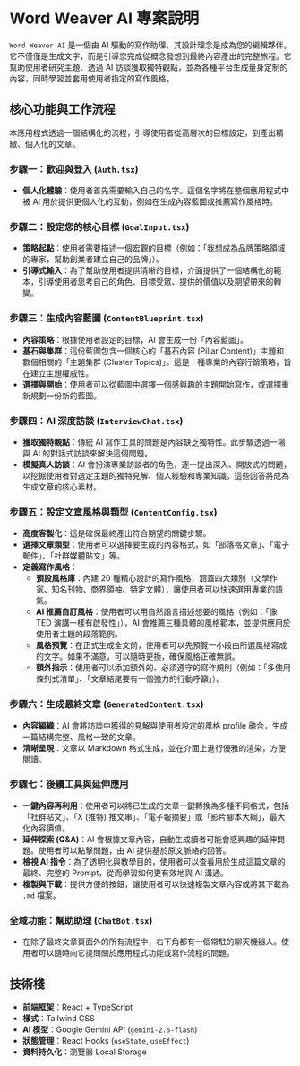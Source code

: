 # Word Weaver AI 專案說明

`Word Weaver AI` 是一個由 AI 驅動的寫作助理，其設計理念是成為您的編輯夥伴。它不僅僅是生成文字，而是引導您完成從概念發想到最終內容產出的完整旅程。它幫助使用者研究主題、透過 AI 訪談獲取獨特觀點，並為各種平台生成量身定制的內容，同時學習並套用使用者指定的寫作風格。

## 核心功能與工作流程

本應用程式透過一個結構化的流程，引導使用者從高層次的目標設定，到產出精緻、個人化的文章。

### 步驟一：歡迎與登入 (`Auth.tsx`)

*   **個人化體驗**：使用者首先需要輸入自己的名字。這個名字將在整個應用程式中被 AI 用於提供更個人化的互動，例如在生成內容藍圖或推薦寫作風格時。

### 步驟二：設定您的核心目標 (`GoalInput.tsx`)

*   **策略起點**：使用者需要描述一個宏觀的目標（例如：「我想成為品牌策略領域的專家，幫助創業者建立自己的品牌」）。
*   **引導式輸入**：為了幫助使用者提供清晰的目標，介面提供了一個結構化的範本，引導使用者思考自己的角色、目標受眾、提供的價值以及期望帶來的轉變。

### 步驟三：生成內容藍圖 (`ContentBlueprint.tsx`)

*   **內容策略**：根據使用者設定的目標，AI 會生成一份「內容藍圖」。
*   **基石與集群**：這份藍圖包含一個核心的「基石內容 (Pillar Content)」主題和數個相關的「主題集群 (Cluster Topics)」。這是一種專業的內容行銷策略，旨在建立主題權威性。
*   **選擇與開始**：使用者可以從藍圖中選擇一個感興趣的主題開始寫作，或選擇重新規劃一份新的藍圖。

### 步驟四：AI 深度訪談 (`InterviewChat.tsx`)

*   **獲取獨特觀點**：傳統 AI 寫作工具的問題是內容缺乏獨特性。此步驟透過一場與 AI 的對話式訪談來解決這個問題。
*   **模擬真人訪談**：AI 會扮演專業訪談者的角色，逐一提出深入、開放式的問題，以挖掘使用者對選定主題的獨特見解、個人經驗和專業知識。這些回答將成為生成文章的核心素材。

### 步驟五：設定文章風格與類型 (`ContentConfig.tsx`)

*   **高度客製化**：這是確保最終產出符合期望的關鍵步驟。
*   **選擇文章類型**：使用者可以選擇要生成的內容格式，如「部落格文章」、「電子郵件」、「社群媒體貼文」等。
*   **定義寫作風格**：
    *   **預設風格庫**：內建 20 種精心設計的寫作風格，涵蓋四大類別（文學作家、知名刊物、商界領袖、特定文體），讓使用者可以快速選用專業的語氣。
    *   **AI 推薦自訂風格**：使用者可以用自然語言描述想要的風格（例如：「像 TED 演講一樣有啟發性」），AI 會推薦三種具體的風格範本，並提供應用於使用者主題的段落範例。
    *   **風格預覽**：在正式生成全文前，使用者可以先預覽一小段由所選風格寫成的文字。如果不滿意，可以隨時更換，確保風格正確無誤。
    *   **額外指示**：使用者可以添加額外的、必須遵守的寫作規則（例如：「多使用條列式清單」、「文章結尾要有一個強力的行動呼籲」）。

### 步驟六：生成最終文章 (`GeneratedContent.tsx`)

*   **內容編織**：AI 會將訪談中獲得的見解與使用者設定的風格 profile 融合，生成一篇結構完整、風格一致的文章。
*   **清晰呈現**：文章以 Markdown 格式生成，並在介面上進行優雅的渲染，方便閱讀。

### 步驟七：後續工具與延伸應用

*   **一鍵內容再利用**：使用者可以將已生成的文章一鍵轉換為多種不同格式，包括「社群貼文」、「X (推特) 推文串」、「電子報摘要」或「影片腳本大綱」，最大化內容價值。
*   **延伸探索 (Q&A)**：AI 會根據文章內容，自動生成讀者可能會感興趣的延伸問題。使用者可以點擊問題，由 AI 提供基於原文脈絡的回答。
*   **檢視 AI 指令**：為了透明化與教學目的，使用者可以查看用於生成這篇文章的最終、完整的 Prompt，從而學習如何更有效地與 AI 溝通。
*   **複製與下載**：提供方便的按鈕，讓使用者可以快速複製文章內容或將其下載為 `.md` 檔案。

### 全域功能：幫助助理 (`ChatBot.tsx`)

*   在除了最終文章頁面外的所有流程中，右下角都有一個常駐的聊天機器人。使用者可以隨時向它提問關於應用程式功能或寫作流程的問題。

## 技術棧

*   **前端框架**：React + TypeScript
*   **樣式**：Tailwind CSS
*   **AI 模型**：Google Gemini API (`gemini-2.5-flash`)
*   **狀態管理**：React Hooks (`useState`, `useEffect`)
*   **資料持久化**：瀏覽器 Local Storage
